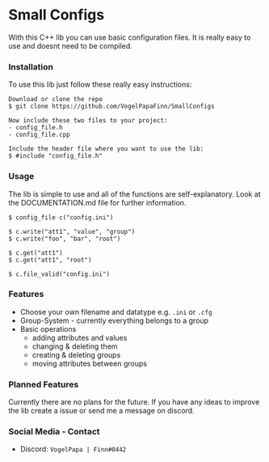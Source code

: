 # Small Configs

With this C++ lib you can use basic configuration files. It is really easy to use and doesnt need to be compiled.

### Installation

To use this lib just follow these really easy instructions:

```
Download or clone the repo
$ git clone https://github.com/VogelPapaFinn/SmallConfigs

Now include these two files to your project:
- config_file.h
- config_file.cpp

Include the header file where you want to use the lib:
$ #include "config_file.h"
```

### Usage

The lib is simple to use and all of the functions are self-explanatory. Look at the DOCUMENTATION.md file for further information.

```
$ config_file c("config.ini")

$ c.write("att1", "value", "group")
$ c.write("foo", "bar", "root")

$ c.get("att1")
$ c.get("att1", "root")

$ c.file_valid("config.ini")
```

### Features

* Choose your own filename and datatype e.g. ``.ini`` or ``.cfg``
* Group-System - currently everything belongs to a group
* Basic operations
  * adding attributes and values
  * changing & deleting them
  * creating & deleting groups
  * moving attributes between groups

### Planned Features

Currently there are no plans for the future. If you have any ideas to improve the lib create a issue or send me a message on discord.

### Social Media - Contact

* Discord: ``VogelPapa | Finn#0442``

